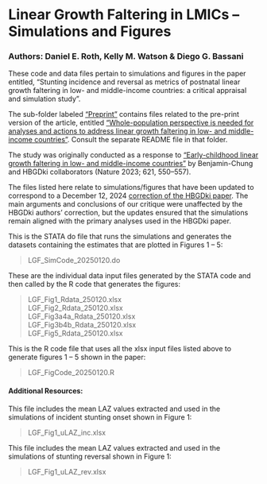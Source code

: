 # Linear Growth Faltering in LMICs – Simulations and Figures
### Authors: 	Daniel E. Roth, Kelly M. Watson & Diego G. Bassani

These code and data files pertain to simulations and figures in the paper entitled, “Stunting incidence and reversal as metrics of postnatal linear growth faltering in low- and middle-income countries: a critical appraisal and simulation study”. 

The sub-folder labeled [“Preprint”]( https://github.com/DiegoGBassani/Linear_growth_faltering/tree/main/Preprint) contains files related to the pre-print version of the article, entitled [“Whole-population perspective is needed for analyses and actions to address linear growth faltering in low- and middle-income countries”]( https://doi.org/10.1101/2024.06.24.24309409).  Consult the separate README file in that folder.

The study was originally conducted as a response to [“Early-childhood linear growth faltering in low- and middle-income countries”]( https://doi.org/10.1038/s41586-023-06418-5) by Benjamin-Chung and HBGDki collaborators (Nature 2023; 621, 550–557).

The files listed here relate to simulations/figures that have been updated to correspond to a December 12, 2024 [correction of the HBGDki paper](https://www.nature.com/articles/s41586-024-08344-6). The main arguments and conclusions of our critique were unaffected by the HBGDki authors’ correction, but the updates ensured that the simulations remain aligned with the primary analyses used in the HBGDki paper.

This is the STATA do file that runs the simulations and generates the datasets containing the estimates that are plotted in Figures 1 – 5:

>LGF_SimCode_20250120.do 	

These are the individual data input files generated by the STATA code and then called by the R code that generates the figures:
>LGF_Fig1_Rdata_250120.xlsx  
>LGF_Fig2_Rdata_250120.xlsx  
>LGF_Fig3a4a_Rdata_250120.xlsx  
>LGF_Fig3b4b_Rdata_250120.xlsx  
>LGF_Fig5_Rdata_250120.xlsx  

This is the R code file that uses all the xlsx input files listed above to generate figures 1 – 5 shown in the paper:
>LGF_FigCode_20250120.R

#### Additional Resources:

This file includes the mean LAZ values extracted and used in the simulations of incident stunting onset shown in Figure 1:
>LGF_Fig1_uLAZ_inc.xlsx

This file includes the mean LAZ values extracted and used in the simulations of stunting reversal shown in Figure 1: 
>LGF_Fig1_uLAZ_rev.xlsx
